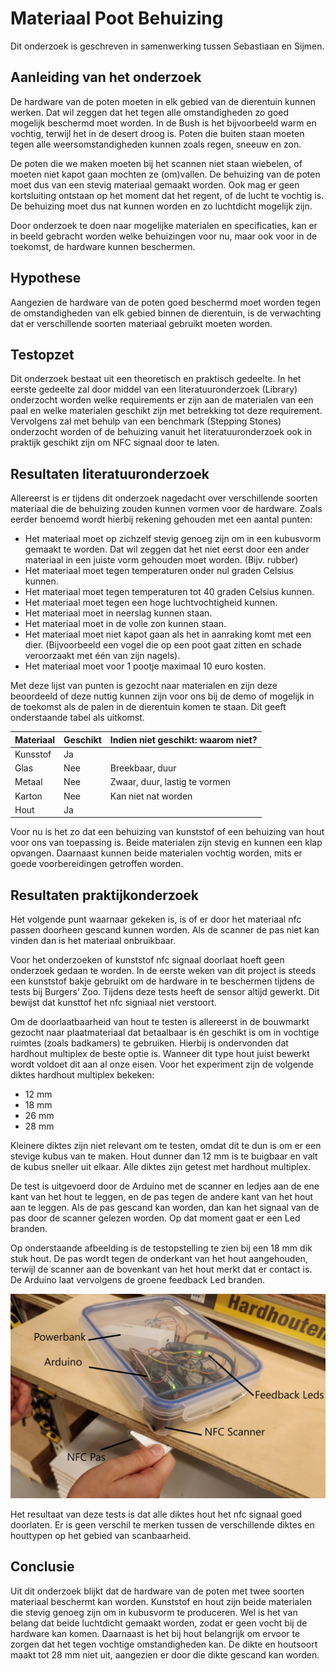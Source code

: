 # Materiaal Poot Behuizing
Dit onderzoek is geschreven in samenwerking tussen Sebastiaan en Sijmen.

## Aanleiding van het onderzoek    
De hardware van de poten moeten in elk gebied van de dierentuin kunnen werken. Dat wil zeggen dat het tegen alle omstandigheden zo goed mogelijk beschermd moet worden. In de Bush is het bijvoorbeeld warm en vochtig, terwijl het in de desert droog is. Poten die buiten staan moeten tegen alle weersomstandigheden kunnen zoals regen, sneeuw en zon.
 
De poten die we maken moeten bij het scannen niet staan wiebelen, of moeten niet kapot gaan mochten ze (om)vallen. De behuizing van de poten moet dus van een stevig materiaal gemaakt worden. Ook mag er geen kortsluiting ontstaan op het moment dat het regent, of de lucht te vochtig is. De behuizing moet dus nat kunnen worden en zo luchtdicht mogelijk zijn.
 
Door onderzoek te doen naar mogelijke materialen en specificaties, kan er in beeld gebracht worden welke behuizingen voor nu, maar ook voor in de toekomst, de hardware kunnen beschermen.

## Hypothese
Aangezien de hardware van de poten goed beschermd moet worden tegen de omstandigheden van elk gebied binnen de dierentuin, is de verwachting dat er verschillende soorten materiaal gebruikt moeten worden.

## Testopzet
Dit onderzoek bestaat uit een theoretisch en praktisch gedeelte. In het eerste gedeelte zal door middel van een literatuuronderzoek (Library) onderzocht worden welke requirements er zijn aan de materialen van een paal en welke  materialen geschikt zijn met betrekking tot deze requirement. Vervolgens zal met behulp van een benchmark (Stepping Stones) onderzocht worden of de behuizing vanuit het literatuuronderzoek ook in praktijk geschikt zijn om NFC signaal door te laten.

## Resultaten literatuuronderzoek

Allereerst is er tijdens dit onderzoek nagedacht over verschillende soorten materiaal die de behuizing zouden kunnen vormen voor de hardware. Zoals eerder benoemd wordt hierbij rekening gehouden met een aantal punten:
* Het materiaal moet op zichzelf stevig genoeg zijn om in een kubusvorm gemaakt te worden. Dat wil zeggen dat het niet eerst door een ander materiaal in een juiste vorm gehouden moet worden. (Bijv. rubber)
* Het materiaal moet tegen temperaturen onder nul graden Celsius kunnen.
* Het materiaal moet tegen temperaturen tot 40 graden Celsius kunnen.
* Het materiaal moet tegen een hoge luchtvochtigheid kunnen.
* Het materiaal moet in neerslag kunnen staan.
* Het materiaal moet in de volle zon kunnen staan.
* Het materiaal moet niet kapot gaan als het in aanraking komt met een dier. (Bijvoorbeeld een vogel die op een poot gaat zitten en schade veroorzaakt met één van zijn nagels).
* Het materiaal moet voor 1 pootje maximaal 10 euro kosten.
 
Met deze lijst van punten is gezocht naar materialen en zijn deze beoordeeld of deze nuttig kunnen zijn voor ons bij de demo of mogelijk in de toekomst als de palen in de dierentuin komen te staan. Dit geeft onderstaande tabel als uitkomst.
 
| Materiaal | Geschikt  | Indien niet geschikt: waarom niet? |
|-----------|-----------|-----------------------------------|
| Kunsstof  | Ja   	 |    	                           |
| Glas      | Nee 	  | Breekbaar, duur                   |
| Metaal	| Nee   	| Zwaar, duur, lastig te vormen	 |
| Karton	| Nee       | Kan niet nat worden  	         |
| Hout      | Ja	    |	                               |


Voor nu is het zo dat een behuizing van kunststof of een behuizing van hout voor ons van toepassing is. Beide materialen zijn stevig en kunnen een klap opvangen. Daarnaast kunnen beide materialen vochtig worden, mits er goede voorbereidingen getroffen worden.

## Resultaten praktijkonderzoek
Het volgende punt waarnaar gekeken is, is of er door het materiaal nfc passen doorheen gescand kunnen worden. Als de scanner de pas niet kan vinden dan is het materiaal onbruikbaar.

Voor het onderzoeken of kunststof nfc signaal doorlaat hoeft geen onderzoek gedaan te worden. In de eerste weken van dit project is steeds een kunststof bakje gebruikt om de hardware in te beschermen tijdens de tests bij Burgers’ Zoo. Tijdens deze tests heeft de sensor altijd gewerkt. Dit bewijst dat kunsttof het nfc signiaal niet verstoort.


Om de doorlaatbaarheid van hout te testen is allereerst in de bouwmarkt gezocht naar plaatmateriaal dat betaalbaar is én geschikt is om in vochtige ruimtes (zoals badkamers) te gebruiken. Hierbij is ondervonden dat hardhout multiplex de beste optie is. Wanneer dit type hout juist bewerkt wordt voldoet dit aan al onze eisen. Voor het experiment zijn de volgende diktes hardhout multiplex bekeken:
* 12 mm
* 18 mm
* 26 mm
* 28 mm

Kleinere diktes zijn niet relevant om te testen, omdat dit te dun is om er een stevige kubus van te maken. Hout dunner dan 12 mm is te buigbaar en valt de kubus sneller uit elkaar. Alle diktes zijn getest met hardhout multiplex.

De test is uitgevoerd door de Arduino met de scanner en ledjes aan de ene kant van het hout te leggen, en de pas tegen de andere kant van het hout aan te leggen. Als de pas gescand kan worden, dan kan het signaal van de pas door de scanner gelezen worden. Op dat moment gaat er een Led branden.

Op onderstaande afbeelding is de testopstelling te zien bij een 18 mm dik stuk hout. De pas wordt tegen de onderkant van het hout aangehouden, terwijl de scanner aan de bovenkant van het hout merkt dat er contact is. De Arduino laat vervolgens de groene feedback Led branden.

![](images/opstelling.jpg)

Het resultaat van deze tests is dat alle diktes hout het nfc signaal goed doorlaten. Er is geen verschil te merken tussen de verschillende diktes en houttypen op het gebied van scanbaarheid.

## Conclusie 

Uit dit onderzoek blijkt dat de hardware van de poten met twee soorten materiaal beschermt kan worden. Kunststof en hout zijn beide materialen die stevig genoeg zijn om in kubusvorm te produceren. Wel is het van belang dat beide luchtdicht gemaakt worden, zodat er geen vocht bij de hardware kan komen. Daarnaast is het bij hout belangrijk om ervoor te zorgen dat het tegen vochtige omstandigheden kan. De dikte en houtsoort maakt tot 28 mm niet uit, aangezien er door die dikte gescand kan worden. 
